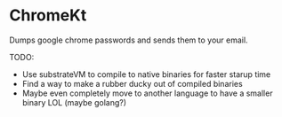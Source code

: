 # ChromeKt
Dumps google chrome passwords and sends them to your email.

TODO:
- Use substrateVM to compile to native binaries for faster starup time
- Find a way to make a rubber ducky out of compiled binaries
- Maybe even completely move to another language to have a smaller binary LOL (maybe golang?)

